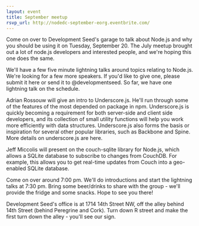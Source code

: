 ```yaml
---
layout: event
title: September meetup
rsvp_url: http://nodedc-september-eorg.eventbrite.com/
---
```

Come on over to Development Seed's garage to talk about Node.js and why you should be using it on Tuesday, September 20. The July meetup brought out a lot of node.js developers and interested people, and we're hoping this one does the same.

We'll have a few five minute lightning talks around topics relating to Node.js. We're looking for a few more speakers. If you'd like to give one, please submit it here or send it to @developmentseed. So far, we have one lightning talk on the schedule.

Adrian Rossouw will give an intro to Underscore.js. He'll run through some of the features of the most depended on package in npm. Underscore.js is quickly becoming a requirement for both server-side and client side developers, and its collection of small utility functions will help you work more efficiently with data structures. Underscore.js also forms the basis or inspiration for several other popular libraries, such as Backbone and Spine. More details on underscore.js are here.

Jeff Miccolis will present on the couch-sqlite library for Node.js, which allows a SQLite database to subscribe to changes from CouchDB. For example, this allows you to get real-time updates from Couch into a geo-enabled SQLite database.

Come on over around 7:00 pm. We'll do introductions and start the lightning talks at 7:30 pm. Bring some beer/drinks to share with the group - we'll provide the fridge and some snacks. Hope to see you there!

Development Seed's office is at 1714 14th Street NW, off the alley behind 14th Street (behind Peregrine and Cork). Turn down R street and make the first turn down the alley - you'll see our sign.
